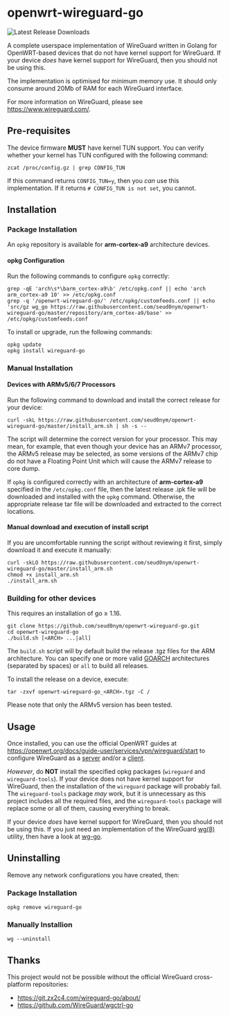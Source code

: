 # openwrt-wireguard-go

![Latest Release Downloads](https://img.shields.io/github/downloads/seud0nym/openwrt-wireguard-go/latest/total)

A complete userspace implementation of WireGuard written in Golang for OpenWRT-based devices that do not have kernel support for WireGuard. If your device *does* have kernel support for WireGuard, then you should not be using this.

The implementation is optimised for minimum memory use. It should only consume around 20Mb of RAM for each WireGuard interface.

For more information on WireGuard, please see https://www.wireguard.com/.

## Pre-requisites

The device firmware **MUST** have kernel TUN support. You can verify whether your kernel has TUN configured with the following command:

```
zcat /proc/config.gz | grep CONFIG_TUN
```

If this command returns `CONFIG_TUN=y`, then you *can* use this implementation. If it returns `# CONFIG_TUN is not set`, you cannot.

## Installation

### Package Installation

An `opkg` repository is available for **arm-cortex-a9** architecture devices. 

#### opkg Configuration

Run the following commands to configure `opkg` correctly:

```
grep -qE 'arch\s*\barm_cortex-a9\b' /etc/opkg.conf || echo 'arch arm_cortex-a9 10' >> /etc/opkg.conf
grep -q '/openwrt-wireguard-go/' /etc/opkg/customfeeds.conf || echo 'src/gz wg_go https://raw.githubusercontent.com/seud0nym/openwrt-wireguard-go/master/repository/arm_cortex-a9/base' >> /etc/opkg/customfeeds.conf
```

To install or upgrade, run the following commands:

```
opkg update
opkg install wireguard-go
```

### Manual Installation

#### Devices with ARMv5/6/7 Processors

Run the following command to download and install the correct release for your device:
```
curl -skL https://raw.githubusercontent.com/seud0nym/openwrt-wireguard-go/master/install_arm.sh | sh -s --
```

The script will determine the correct version for your processor. This may mean, for example, that even though your device has an ARMv7 processor, the ARMv5 release may be selected, as some versions of the ARMv7 chip do not have a Floating Point Unit which will cause the ARMv7 release to core dump.

If `opkg` is configured correctly with an architecture of **arm-cortex-a9** specified in the `/etc/opkg.conf` file, then the latest release .ipk file will be downloaded and installed with the `opkg` command. Otherwise, the appropriate release tar file will be downloaded and extracted to the correct locations.

#### Manual download and execution of install script

If you are uncomfortable running the script without reviewing it first, simply download it and execute it manually:
```
curl -skLO https://raw.githubusercontent.com/seud0nym/openwrt-wireguard-go/master/install_arm.sh
chmod +x install_arm.sh
./install_arm.sh
```

### Building for other devices

This requires an installation of go ≥ 1.16.
```
git clone https://github.com/seud0nym/openwrt-wireguard-go.git
cd openwrt-wireguard-go
./build.sh [<ARCH> ...|all]
```

The `build.sh` script will by default build the release .tgz files for the ARM architecture. You can specify one or more valid [GOARCH](https://golang.org/doc/install/source#environment) architectures (separated by spaces) or `all` to build all releases.

To install the release on a device, execute:
```
tar -zxvf openwrt-wireguard-go_<ARCH>.tgz -C /
```

Please note that only the ARMv5 version has been tested.

## Usage 

Once installed, you can use the official OpenWRT guides at https://openwrt.org/docs/guide-user/services/vpn/wireguard/start to configure WireGuard as a [server](https://openwrt.org/docs/guide-user/services/vpn/wireguard/server) and/or a [client](https://openwrt.org/docs/guide-user/services/vpn/wireguard/client).

*However*, do **NOT** install the specified opkg packages (`wireguard` and `wireguard-tools`). If your device does not have kernel support for WireGuard, then the installation of the `wireguard` package will probably fail. The `wireguard-tools` package *may* work, but it is unnecessary as this project includes all the required files, and the `wireguard-tools` package will replace some or all of them, causing everything to break.

If your device *does* have kernel support for WireGuard, then you should not be using this. If you just need an implementation of the WireGuard [wg(8)](https://git.zx2c4.com/wireguard-tools/about/src/man/wg.8) utility, then have a look at [wg-go](https://github.com/seud0nym/wg-go).

## Uninstalling

Remove any network configurations you have created, then:

### Package Installation

```
opkg remove wireguard-go
```

### Manually Installion

```
wg --uninstall
```

## Thanks

This project would not be possible without the official WireGuard cross-platform repositories:
- https://git.zx2c4.com/wireguard-go/about/
- https://github.com/WireGuard/wgctrl-go
